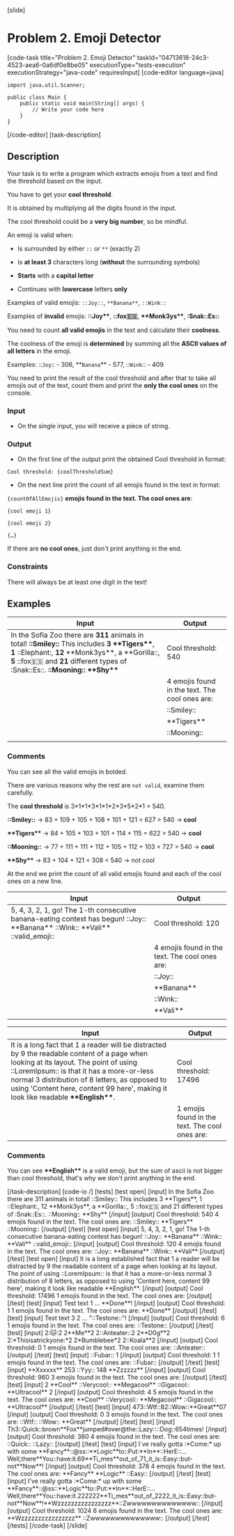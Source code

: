 [slide]
# Problem 2. Emoji Detector
[code-task title="Problem 2. Emoji Detector" taskId="04713618-24c3-4523-aea6-0a6df0e8be05" executionType="tests-execution" executionStrategy="java-code" requiresInput]
[code-editor language=java]
```
import java.util.Scanner;

public class Main {
    public static void main(String[] args) {
        // Write your code here
    }
}
```
[/code-editor]
[task-description]
## Description
Your task is to write a program which extracts emojis from a text and find the threshold based on the input.

You have to get your **cool threshold**.

It is obtained by multiplying all the digits found in the input.

The cool threshold could be a **very big number**, so be mindful.

An emoji is valid when:

- Is surrounded by either `::` or `**` (exactly 2)

- Is **at least 3** characters long (**without** the surrounding symbols)

- **Starts** with a **capital letter**

- Continues with **lowercase** letters **only**

Examples of valid emojis: `::Joy::`, `**Banana**`, `::Wink::`

Examples of **invalid** emojis: **::Joy\*\***, **::fox:es:**, **\*\*Monk3ys\*\***, **:Snak::Es::**

You need to count **all valid emojis** in the text and calculate their **coolness**.

The coolness of the emoji is **determined** by summing all the **ASCII values of all letters** in the emoji.

Examples: ::`Joy`:: - 306, \*\*`Banana`\*\* - 577, ::`Wink`:: - 409

You need to print the result of the cool threshold and after that to take all emojis out of the text, count them and print the **only the cool ones** on the console.

### Input

- On the single input, you will receive a piece of string.

### Output

- On the first line of the output print the obtained Cool threshold in format:

`Cool threshold: {coolThresholdSum}`

- On the next line print the count of all emojis found in the text in format:

`{countOfAllEmojis}` **emojis found in the text. The cool ones are**:

`{cool emoji 1}`

`{cool emoji 2}`

`{…}`

If there are **no cool ones**, just don't print anything in the end.

### Constraints

There will always be at least one digit in the text!


## Examples
| **Input** | **Output** |
| --- | --- |
| In the Sofia Zoo there are **311** animals in total! **::Smiley::** This includes **3** **\*\*Tigers\*\***, **1** ::Elephant:, **12** \*\*Monk3ys\*\*, a \*\*Gorilla::, **5** ::fox:es: and **21** different types of :Snak::Es::. **::Mooning::** **\*\*Shy\*\*** | Cool threshold: 540 |
|  | 4 emojis found in the text. The cool ones are: |
|  | ::Smiley::  |
|  | \*\*Tigers\*\*  |
|  | ::Mooning:: |
|  |  |

### Comments

You can see all the valid emojis in bolded.

There are various reasons why the rest are `not valid`, examine them carefully.

The **cool threshold** is 3\*1\*1\*3\*1\*1\*2\*3\*5\*2\*1 = 540.

**::Smiley::** \-\> 83 + 109 + 105 + 108 + 101 + 121 = 627 \> 540 \-\> **cool**

**\*\*Tigers\*\*** \-\> 84 + 105 + 103 + 101 + 114 + 115 = 622 \> 540 \-\> **cool**

**::Mooning::** \-\> 77 + 111 + 111 + 112 + 105 + 112 + 103 = 727 \> 540 \-\> **cool**

**\*\*Shy\*\*** \-\> 83 + 104 + 121 = 308 \< 540 \-\> not cool

At the end we print the count of all valid emojis found and each of the cool ones on a new line.


| **Input** | **Output** |
| --- | --- |
| 5, 4, 3, 2, 1, go! The 1-th consecutive banana-eating contest has begun! ::Joy:: \*\*Banana\*\* ::Wink:: \*\*Vali\*\* ::valid_emoji:: | Cool threshold: 120 |
|  | 4 emojis found in the text. The cool ones are: |
|  | ::Joy:: |
|  | \*\*Banana\*\* |
|  | ::Wink:: |
|  | \*\*Vali\*\* |
|  |  |

| **Input** | **Output** |
| --- | --- |
| It is a long fact that 1 a reader will be distracted by 9 the readable content of a page when looking at its layout. The point of using ::LoremIpsum:: is that it has a more-or-less normal 3 distribution of 8 letters, as opposed to using 'Content here, content 99 here', making it look like readable **\*\*English\*\***. | Cool threshold: 17496 |
|  | 1 emojis found in the text. The cool ones are: |

### Comments

You can see **\*\*English\*\*** is a valid emoji, but the sum of ascii is not bigger than cool threshold, that's why we don't print anything in the end.

[/task-description]
[code-io /]
[tests]
[test open]
[input]
In the Sofia Zoo there are 311 animals in total! ::Smiley:: This includes 3 \*\*Tigers\*\*, 1 ::Elephant:, 12 \*\*Monk3ys\*\*, a \*\*Gorilla::, 5 ::fox:es: and 21 different types of :Snak::Es::. ::Mooning:: \*\*Shy\*\*
[/input]
[output]
Cool threshold: 540
4 emojis found in the text. The cool ones are:
::Smiley:: 
\*\*Tigers\*\* 
::Mooning::
[/output]
[/test]
[test open]
[input]
5, 4, 3, 2, 1, go! The 1-th consecutive banana-eating contest has begun! ::Joy:: \*\*Banana\*\* ::Wink:: \*\*Vali\*\* ::valid_emoji::
[/input]
[output]
Cool threshold: 120
4 emojis found in the text. The cool ones are:
::Joy::
\*\*Banana\*\*
::Wink::
\*\*Vali\*\*
[/output]
[/test]
[test open]
[input]
It is a long established fact that 1 a reader will be distracted by 9 the readable content of a page when looking at its layout. The point of using ::LoremIpsum:: is that it has a more-or-less normal 3 distribution of 8 letters, as opposed to using 'Content here, content 99 here', making it look like readable \*\*English\*\*.
[/input]
[output]
Cool threshold: 17496
1 emojis found in the text. The cool ones are:
[/output]
[/test]
[test]
[input]
Test text 1 ... \*\*Done\*\*!
[/input]
[output]
Cool threshold: 1
1 emojis found in the text. The cool ones are:
\*\*Done\*\*
[/output]
[/test]
[test]
[input]
Test text 3 2 ... "::Testone::"!
[/input]
[output]
Cool threshold: 6
1 emojis found in the text. The cool ones are:
::Testone::
[/output]
[/test]
[test]
[input]
2::cat::2 2\*\*Me\*\*2 2::Anteater::2 2\*\*D0g\*\*2 2:\*Thisisatrickyone:\*2 2\*Bumblebee\*2 2::Koala\*\*2
[/input]
[output]
Cool threshold: 0
1 emojis found in the text. The cool ones are:
::Anteater::
[/output]
[/test]
[test]
[input]
::Fubar:: 1
[/input]
[output]
Cool threshold: 1
1 emojis found in the text. The cool ones are:
::Fubar::
[/output]
[/test]
[test]
[input]
\*\*Xxxxxx\*\* 253 ::Yyy:: 148 \*\*Zzzzzz\*\*
[/input]
[output]
Cool threshold: 960
3 emojis found in the text. The cool ones are:
[/output]
[/test]
[test]
[input]
2 \*\*Cool\*\* ::Verycool:: \*\*Megacool\*\* ::Gigacool:: \*\*Ultracool\*\* 2
[/input]
[output]
Cool threshold: 4
5 emojis found in the text. The cool ones are:
\*\*Cool\*\*
::Verycool::
\*\*Megacool\*\*
::Gigacool::
\*\*Ultracool\*\*
[/output]
[/test]
[test]
[input]
473::Wtf::82::Wow::\*\*Great\*\*07
[/input]
[output]
Cool threshold: 0
3 emojis found in the text. The cool ones are:
::Wtf::
::Wow::
\*\*Great\*\*
[/output]
[/test]
[test]
[input]
Th3::Quick::brown\*\*Fox\*\*jumped\#over@the::Lazy::::Dog::654times!
[/input]
[output]
Cool threshold: 360
4 emojis found in the text. The cool ones are:
::Quick::
::Lazy::
[/output]
[/test]
[test]
[input]
I`ve really gotta :\*Come:\* up with some \*\*Fancy\*\*::@ss::\*\*Logic\*\*to::Put:\*\*In\*\*::HerE::... Well,there\*\*You::have:it.69\*\*Ti_mes\*\*out_of_71_it_is::Easy::but-not\*\*Now\*\*!
[/input]
[output]
Cool threshold: 378
4 emojis found in the text. The cool ones are:
\*\*Fancy\*\*
\*\*Logic\*\*
::Easy::
[/output]
[/test]
[test]
[input]
I've really gotta :\*Come:\* up with some \*\*Fancy\*\*::@ss::\*\*Logic\*\*to::Put:\*\*In\*\*::HerE::... Well,there\*\*You::have:it.222222\*\*Ti_mes\*\*out_of_2222_it_is::Easy::but-not\*\*Now\*\*!\*\*Wzzzzzzzzzzzzzzzz\*\*::Zwwwwwwwwwwwwww::
[/input]
[output]
Cool threshold: 1024
6 emojis found in the text. The cool ones are:
\*\*Wzzzzzzzzzzzzzzzz\*\*
::Zwwwwwwwwwwwwww::
[/output]
[/test]
[/tests]
[/code-task]
[/slide]